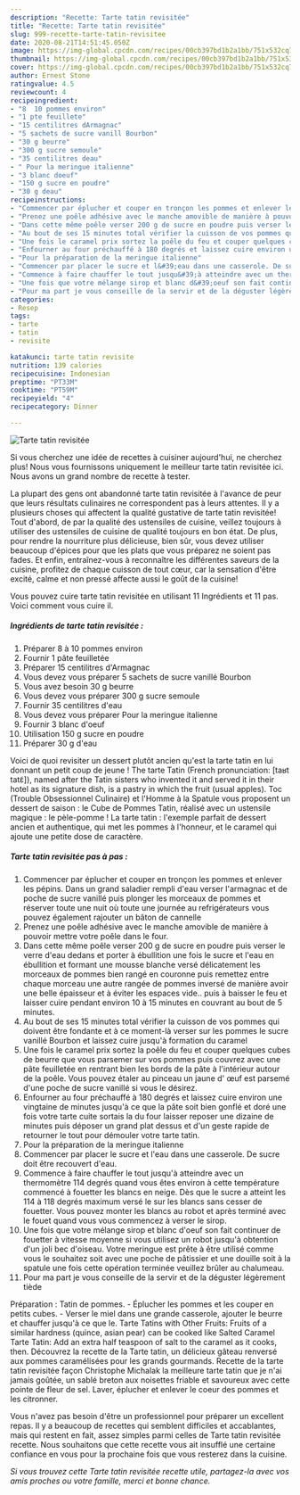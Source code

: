 ```yaml
---
description: "Recette: Tarte tatin revisitée"
title: "Recette: Tarte tatin revisitée"
slug: 999-recette-tarte-tatin-revisitee
date: 2020-08-21T14:51:45.050Z
image: https://img-global.cpcdn.com/recipes/00cb397bd1b2a1bb/751x532cq70/tarte-tatin-revisitee-photo-principale-de-la-recette.jpg
thumbnail: https://img-global.cpcdn.com/recipes/00cb397bd1b2a1bb/751x532cq70/tarte-tatin-revisitee-photo-principale-de-la-recette.jpg
cover: https://img-global.cpcdn.com/recipes/00cb397bd1b2a1bb/751x532cq70/tarte-tatin-revisitee-photo-principale-de-la-recette.jpg
author: Ernest Stone
ratingvalue: 4.5
reviewcount: 4
recipeingredient:
- "8  10 pommes environ"
- "1 pte feuillete"
- "15 centilitres dArmagnac"
- "5 sachets de sucre vanill Bourbon"
- "30 g beurre"
- "300 g sucre semoule"
- "35 centilitres deau"
- " Pour la meringue italienne"
- "3 blanc doeuf"
- "150 g sucre en poudre"
- "30 g deau"
recipeinstructions:
- "Commencer par éplucher et couper en tronçon les pommes et enlever les pépins. Dans un grand saladier rempli d&#39;eau verser l&#39;armagnac et de poche de sucre vanillé puis plonger les morceaux de pommes et réserver toute une nuit où toute une journée au refrigérateurs vous pouvez également rajouter un bâton de cannelle"
- "Prenez une poêle adhésive avec le manche amovible de manière à pouvoir mettre votre poêle dans le four."
- "Dans cette même poêle verser 200 g de sucre en poudre puis verser le verre d&#39;eau dedans et porter à ébullition une fois le sucre et l&#39;eau en ébullition et formant une mousse blanche versé délicatement les morceaux de pommes bien rangé en couronne puis remettez entre chaque morceau une autre rangée de pommes inversé de manière avoir une belle épaisseur et à éviter les espaces vide.. puis à baisser le feu et laisser cuire pendant environ 10 à 15 minutes en couvrant au bout de 5 minutes."
- "Au bout de ses 15 minutes total vérifier la cuisson de vos pommes qui doivent être fondante et à ce moment-là verser sur les pommes le sucre vanillé Bourbon et laissez cuire jusqu&#39;à formation du caramel"
- "Une fois le caramel prix sortez la poêle du feu et couper quelques cubes de beurre que vous parsemer sur vos pommes puis couvrez avec une pâte feuilletée en rentrant bien les bords de la pâte à l&#39;intérieur autour de la poêle. Vous pouvez étaler au pinceau un jaune d&#39; œuf est parsemé d&#39;une poche de sucre vanillé si vous le désirez."
- "Enfourner au four préchauffé à 180 degrés et laissez cuire environ une vingtaine de minutes jusqu&#39;à ce que la pâte soit bien gonflé et doré une fois votre tarte cuite sortais la du four laisser reposer une dizaine de minutes puis déposer un grand plat dessus et d&#39;un geste rapide de retourner le tout pour démouler votre tarte tatin."
- "Pour la préparation de la meringue italienne"
- "Commencer par placer le sucre et l&#39;eau dans une casserole. De sucre doit être recouvert d&#39;eau."
- "Commence à faire chauffer le tout jusqu&#39;à atteindre avec un thermomètre 114 degrés quand vous êtes environ à cette température commencé à fouetter les blancs en neige. Dès que le sucre a atteint les 114 à 118 degrés maximum versé le sur les blancs sans cesser de fouetter. Vous pouvez monter les blancs au robot et après terminé avec le fouet quand vous vous commencez à verser le sirop."
- "Une fois que votre mélange sirop et blanc d&#39;oeuf son fait continuer de fouetter à vitesse moyenne si vous utilisez un robot jusqu&#39;à obtention d&#39;un joli bec d&#39;oiseau. Votre meringue est prête à être utilisé comme vous le souhaitez soit avec une poche de pâtissier et une douille soit à la spatule une fois cette opération terminée veuillez brûler au chalumeau."
- "Pour ma part je vous conseille de la servir et de la déguster légèrement tiède"
categories:
- Resep
tags:
- tarte
- tatin
- revisite

katakunci: tarte tatin revisite 
nutrition: 139 calories
recipecuisine: Indonesian
preptime: "PT33M"
cooktime: "PT59M"
recipeyield: "4"
recipecategory: Dinner

---
```



![Tarte tatin revisitée](https://img-global.cpcdn.com/recipes/00cb397bd1b2a1bb/751x532cq70/tarte-tatin-revisitee-photo-principale-de-la-recette.jpg)

Si vous cherchez une idée de recettes à cuisiner aujourd'hui, ne cherchez plus! Nous vous fournissons uniquement le meilleur tarte tatin revisitée ici. Nous avons un grand nombre de recette à tester.

La plupart des gens ont abandonné tarte tatin revisitée à l'avance de peur que leurs résultats culinaires ne correspondent pas à leurs attentes. Il y a plusieurs choses qui affectent la qualité gustative de tarte tatin revisitée! Tout d'abord, de par la qualité des ustensiles de cuisine, veillez toujours à utiliser des ustensiles de cuisine de qualité toujours en bon état. De plus, pour rendre la nourriture plus délicieuse, bien sûr, vous devez utiliser beaucoup d'épices pour que les plats que vous préparez ne soient pas fades. Et enfin, entraînez-vous à reconnaître les différentes saveurs de la cuisine, profitez de chaque cuisson de tout cœur, car la sensation d'être excité, calme et non pressé affecte aussi le goût de la cuisine!

<!--inarticleads1-->

Vous pouvez cuire tarte tatin revisitée en utilisant 11 Ingrédients et 11 pas. Voici comment vous cuire il.

##### Ingrédients de tarte tatin revisitée :

1. Préparer 8 à 10 pommes environ
1. Fournir 1 pâte feuilletée
1. Préparer 15 centilitres d&#39;Armagnac
1. Vous devez vous préparer 5 sachets de sucre vanillé Bourbon
1. Vous avez besoin 30 g beurre
1. Vous devez vous préparer 300 g sucre semoule
1. Fournir 35 centilitres d&#39;eau
1. Vous devez vous préparer  Pour la meringue italienne
1. Fournir 3 blanc d&#39;oeuf
1. Utilisation 150 g sucre en poudre
1. Préparer 30 g d&#39;eau


Voici de quoi revisiter un dessert plutôt ancien qu&#39;est la tarte tatin en lui donnant un petit coup de jeune ! The tarte Tatin (French pronunciation: [taʁt tatɛ̃]), named after the Tatin sisters who invented it and served it in their hotel as its signature dish, is a pastry in which the fruit (usual apples). Toc (Trouble Obsessionnel Culinaire) et l&#39;Homme à la Spatule vous proposent un dessert de saison : le Cube de Pommes Tatin, réalisé avec un ustensile magique : le pèle-pomme ! La tarte tatin : l&#39;exemple parfait de dessert ancien et authentique, qui met les pommes à l&#39;honneur, et le caramel qui ajoute une petite dose de caractère. 

<!--inarticleads2-->

##### Tarte tatin revisitée pas à pas :

1. Commencer par éplucher et couper en tronçon les pommes et enlever les pépins. Dans un grand saladier rempli d&#39;eau verser l&#39;armagnac et de poche de sucre vanillé puis plonger les morceaux de pommes et réserver toute une nuit où toute une journée au refrigérateurs vous pouvez également rajouter un bâton de cannelle
1. Prenez une poêle adhésive avec le manche amovible de manière à pouvoir mettre votre poêle dans le four.
1. Dans cette même poêle verser 200 g de sucre en poudre puis verser le verre d&#39;eau dedans et porter à ébullition une fois le sucre et l&#39;eau en ébullition et formant une mousse blanche versé délicatement les morceaux de pommes bien rangé en couronne puis remettez entre chaque morceau une autre rangée de pommes inversé de manière avoir une belle épaisseur et à éviter les espaces vide.. puis à baisser le feu et laisser cuire pendant environ 10 à 15 minutes en couvrant au bout de 5 minutes.
1. Au bout de ses 15 minutes total vérifier la cuisson de vos pommes qui doivent être fondante et à ce moment-là verser sur les pommes le sucre vanillé Bourbon et laissez cuire jusqu&#39;à formation du caramel
1. Une fois le caramel prix sortez la poêle du feu et couper quelques cubes de beurre que vous parsemer sur vos pommes puis couvrez avec une pâte feuilletée en rentrant bien les bords de la pâte à l&#39;intérieur autour de la poêle. Vous pouvez étaler au pinceau un jaune d&#39; œuf est parsemé d&#39;une poche de sucre vanillé si vous le désirez.
1. Enfourner au four préchauffé à 180 degrés et laissez cuire environ une vingtaine de minutes jusqu&#39;à ce que la pâte soit bien gonflé et doré une fois votre tarte cuite sortais la du four laisser reposer une dizaine de minutes puis déposer un grand plat dessus et d&#39;un geste rapide de retourner le tout pour démouler votre tarte tatin.
1. Pour la préparation de la meringue italienne
1. Commencer par placer le sucre et l&#39;eau dans une casserole. De sucre doit être recouvert d&#39;eau.
1. Commence à faire chauffer le tout jusqu&#39;à atteindre avec un thermomètre 114 degrés quand vous êtes environ à cette température commencé à fouetter les blancs en neige. Dès que le sucre a atteint les 114 à 118 degrés maximum versé le sur les blancs sans cesser de fouetter. Vous pouvez monter les blancs au robot et après terminé avec le fouet quand vous vous commencez à verser le sirop.
1. Une fois que votre mélange sirop et blanc d&#39;oeuf son fait continuer de fouetter à vitesse moyenne si vous utilisez un robot jusqu&#39;à obtention d&#39;un joli bec d&#39;oiseau. Votre meringue est prête à être utilisé comme vous le souhaitez soit avec une poche de pâtissier et une douille soit à la spatule une fois cette opération terminée veuillez brûler au chalumeau.
1. Pour ma part je vous conseille de la servir et de la déguster légèrement tiède


Préparation : Tatin de pommes. - Éplucher les pommes et les couper en petits cubes. - Verser le miel dans une grande casserole, ajouter le beurre et chauffer jusqu&#39;à ce que le. Tarte Tatins with Other Fruits: Fruits of a similar hardness (quince, asian pear) can be cooked like Salted Caramel Tarte Tatin: Add an extra half teaspoon of salt to the caramel as it cooks, then. Découvrez la recette de la Tarte tatin, un délicieux gâteau renversé aux pommes caramélisées pour les grands gourmands. Recette de la tarte tatin revisitée façon Christophe Michalak la meilleure tarte tatin que je n&#39;ai jamais goûtée, un sablé breton aux noisettes friable et savoureux avec cette pointe de fleur de sel. Laver, éplucher et enlever le coeur des pommes et les citronner. 

<!--inarticleads1-->

<p>
Vous n'avez pas besoin d'être un professionnel pour préparer un excellent repas. Il y a beaucoup de recettes qui semblent difficiles et accablantes, mais qui restent en fait, assez simples parmi celles de Tarte tatin revisitée recette. Nous souhaitons que cette recette vous ait insufflé une certaine confiance en vous pour la prochaine fois que vous resterez dans la cuisine.
</p>

<p>
<i>Si vous trouvez cette Tarte tatin revisitée recette utile, partagez-la avec vos amis proches ou votre famille, merci et bonne chance.</i>
</p>
